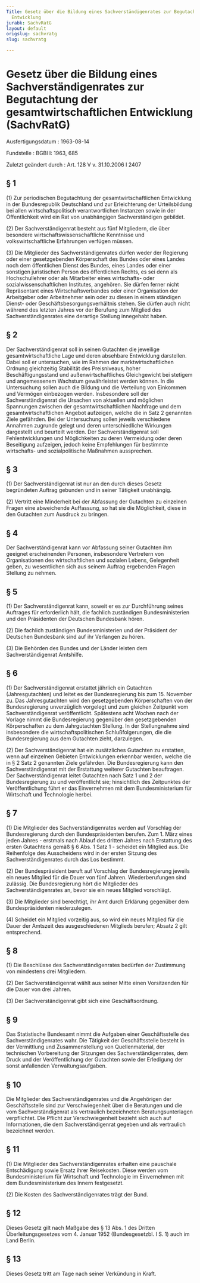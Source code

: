 ```yaml
---
Title: Gesetz über die Bildung eines Sachverständigenrates zur Begutachtung der gesamtwirtschaftlichen
  Entwicklung
jurabk: SachvRatG
layout: default
origslug: sachvratg
slug: sachvratg

---
```


# Gesetz über die Bildung eines Sachverständigenrates zur Begutachtung der gesamtwirtschaftlichen Entwicklung (SachvRatG)

Ausfertigungsdatum
:   1963-08-14

Fundstelle
:   BGBl I: 1963, 685

Zuletzt geändert durch
:   Art. 128 V v. 31.10.2006 I 2407

## § 1

(1) Zur periodischen Begutachtung der gesamtwirtschaftlichen
Entwicklung in der Bundesrepublik Deutschland und zur Erleichterung
der Urteilsbildung bei allen wirtschaftspolitisch verantwortlichen
Instanzen sowie in der Öffentlichkeit wird ein Rat von unabhängigen
Sachverständigen gebildet.

(2) Der Sachverständigenrat besteht aus fünf Mitgliedern, die über
besondere wirtschaftswissenschaftliche Kenntnisse und
volkswirtschaftliche Erfahrungen verfügen müssen.

(3) Die Mitglieder des Sachverständigenrates dürfen weder der
Regierung oder einer gesetzgebenden Körperschaft des Bundes oder eines
Landes noch dem öffentlichen Dienst des Bundes, eines Landes oder
einer sonstigen juristischen Person des öffentlichen Rechts, es sei
denn als Hochschullehrer oder als Mitarbeiter eines wirtschafts- oder
sozialwissenschaftlichen Institutes, angehören. Sie dürfen ferner
nicht Repräsentant eines Wirtschaftsverbandes oder einer Organisation
der Arbeitgeber oder Arbeitnehmer sein oder zu diesen in einem
ständigen Dienst- oder Geschäftsbesorgungsverhältnis stehen. Sie
dürfen auch nicht während des letzten Jahres vor der Berufung zum
Mitglied des Sachverständigenrates eine derartige Stellung innegehabt
haben.

## § 2

Der Sachverständigenrat soll in seinen Gutachten die jeweilige
gesamtwirtschaftliche Lage und deren absehbare Entwicklung darstellen.
Dabei soll er untersuchen, wie im Rahmen der marktwirtschaftlichen
Ordnung gleichzeitig Stabilität des Preisniveaus, hoher
Beschäftigungsstand und außenwirtschaftliches Gleichgewicht bei
stetigem und angemessenem Wachstum gewährleistet werden können. In die
Untersuchung sollen auch die Bildung und die Verteilung von Einkommen
und Vermögen einbezogen werden. Insbesondere soll der
Sachverständigenrat die Ursachen von aktuellen und möglichen
Spannungen zwischen der gesamtwirtschaftlichen Nachfrage und dem
gesamtwirtschaftlichen Angebot aufzeigen, welche die in Satz 2
genannten Ziele gefährden. Bei der Untersuchung sollen jeweils
verschiedene Annahmen zugrunde gelegt und deren unterschiedliche
Wirkungen dargestellt und beurteilt werden. Der Sachverständigenrat
soll Fehlentwicklungen und Möglichkeiten zu deren Vermeidung oder
deren Beseitigung aufzeigen, jedoch keine Empfehlungen für bestimmte
wirtschafts- und sozialpolitische Maßnahmen aussprechen.

## § 3

(1) Der Sachverständigenrat ist nur an den durch dieses Gesetz
begründeten Auftrag gebunden und in seiner Tätigkeit unabhängig.

(2) Vertritt eine Minderheit bei der Abfassung der Gutachten zu
einzelnen Fragen eine abweichende Auffassung, so hat sie die
Möglichkeit, diese in den Gutachten zum Ausdruck zu bringen.

## § 4

Der Sachverständigenrat kann vor Abfassung seiner Gutachten ihm
geeignet erscheinenden Personen, insbesondere Vertretern von
Organisationen des wirtschaftlichen und sozialen Lebens, Gelegenheit
geben, zu wesentlichen sich aus seinem Auftrag ergebenden Fragen
Stellung zu nehmen.

## § 5

(1) Der Sachverständigenrat kann, soweit er es zur Durchführung seines
Auftrages für erforderlich hält, die fachlich zuständigen
Bundesministerien und den Präsidenten der Deutschen Bundesbank hören.

(2) Die fachlich zuständigen Bundesministerien und der Präsident der
Deutschen Bundesbank sind auf ihr Verlangen zu hören.

(3) Die Behörden des Bundes und der Länder leisten dem
Sachverständigenrat Amtshilfe.

## § 6

(1) Der Sachverständigenrat erstattet jährlich ein Gutachten
(Jahresgutachten) und leitet es der Bundesregierung bis zum 15.
November zu. Das Jahresgutachten wird den gesetzgebenden
Körperschaften von der Bundesregierung unverzüglich vorgelegt und zum
gleichen Zeitpunkt vom Sachverständigenrat veröffentlicht. Spätestens
acht Wochen nach der Vorlage nimmt die Bundesregierung gegenüber den
gesetzgebenden Körperschaften zu dem Jahrgutachten Stellung. In der
Stellungnahme sind insbesondere die wirtschaftspolitischen
Schlußfolgerungen, die die Bundesregierung aus dem Gutachten zieht,
darzulegen.

(2) Der Sachverständigenrat hat ein zusätzliches Gutachten zu
erstatten, wenn auf einzelnen Gebieten Entwicklungen erkennbar werden,
welche die in § 2 Satz 2 genannten Ziele gefährden. Die
Bundesregierung kann den Sachverständigenrat mit der Erstattung
weiterer Gutachten beauftragen. Der Sachverständigenrat leitet
Gutachten nach Satz 1 und 2 der Bundesregierung zu und veröffentlicht
sie; hinsichtlich des Zeitpunktes der Veröffentlichung führt er das
Einvernehmen mit dem Bundesministerium für Wirtschaft und Technologie
herbei.

## § 7

(1) Die Mitglieder des Sachverständigenrates werden auf Vorschlag der
Bundesregierung durch den Bundespräsidenten berufen. Zum 1. März eines
jeden Jahres - erstmals nach Ablauf des dritten Jahres nach Erstattung
des ersten Gutachtens gemäß § 6 Abs. 1 Satz 1 - scheidet ein Mitglied
aus. Die Reihenfolge des Ausscheidens wird in der ersten Sitzung des
Sachverständigenrates durch das Los bestimmt.

(2) Der Bundespräsident beruft auf Vorschlag der Bundesregierung
jeweils ein neues Mitglied für die Dauer von fünf Jahren.
Wiederberufungen sind zulässig. Die Bundesregierung hört die
Mitglieder des Sachverständigenrates an, bevor sie ein neues Mitglied
vorschlägt.

(3) Die Mitglieder sind berechtigt, ihr Amt durch Erklärung gegenüber
dem Bundespräsidenten niederzulegen.

(4) Scheidet ein Mitglied vorzeitig aus, so wird ein neues Mitglied
für die Dauer der Amtszeit des ausgeschiedenen Mitglieds berufen;
Absatz 2 gilt entsprechend.

## § 8

(1) Die Beschlüsse des Sachverständigenrates bedürfen der Zustimmung
von mindestens drei Mitgliedern.

(2) Der Sachverständigenrat wählt aus seiner Mitte einen Vorsitzenden
für die Dauer von drei Jahren.

(3) Der Sachverständigenrat gibt sich eine Geschäftsordnung.

## § 9

Das Statistische Bundesamt nimmt die Aufgaben einer Geschäftsstelle
des Sachverständigenrates wahr. Die Tätigkeit der Geschäftsstelle
besteht in der Vermittlung und Zusammenstellung von Quellenmaterial,
der technischen Vorbereitung der Sitzungen des Sachverständigenrates,
dem Druck und der Veröffentlichung der Gutachten sowie der Erledigung
der sonst anfallenden Verwaltungsaufgaben.

## § 10

Die Mitglieder des Sachverständigenrates und die Angehörigen der
Geschäftsstelle sind zur Verschwiegenheit über die Beratungen und die
vom Sachverständigenrat als vertraulich bezeichneten
Beratungsunterlagen verpflichtet. Die Pflicht zur Verschwiegenheit
bezieht sich auch auf Informationen, die dem Sachverständigenrat
gegeben und als vertraulich bezeichnet werden.

## § 11

(1) Die Mitglieder des Sachverständigenrates erhalten eine pauschale
Entschädigung sowie Ersatz ihrer Reisekosten. Diese werden vom
Bundesministerium für Wirtschaft und Technologie im Einvernehmen mit
dem Bundesministerium des Innern festgesetzt.

(2) Die Kosten des Sachverständigenrates trägt der Bund.

## § 12

Dieses Gesetz gilt nach Maßgabe des § 13 Abs. 1 des Dritten
Überleitungsgesetzes vom 4. Januar 1952 (Bundesgesetzbl. I S. 1) auch
im Land Berlin.

## § 13

Dieses Gesetz tritt am Tage nach seiner Verkündung in Kraft.

